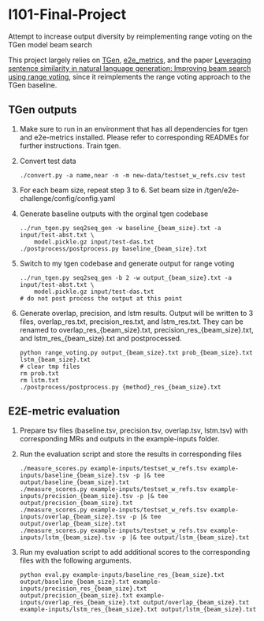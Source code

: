 # l101-Final-Project

Attempt to increase output diversity by reimplementing range voting on the TGen model beam search

This project largely relies on [TGen](https://github.com/UFAL-DSG/tgen), [e2e_metrics](https://github.com/tuetschek/e2e-metrics), and the paper [Leveraging sentence similarity in natural language generation: Improving beam search using range voting](https://arxiv.org/abs/1908.06288), since it reimplements the range voting approach to the TGen baseline. 

## TGen outputs

1. Make sure to run in an environment that has all dependencies for tgen and e2e-metrics installed. Please refer to corresponding READMEs for further instructions. Train tgen.

2. Convert test data

   ```
   ./convert.py -a name,near -n -m new-data/testset_w_refs.csv test
   ```

3. For each beam size, repeat step 3 to 6. Set beam size in /tgen/e2e-challenge/config/config.yaml

4. Generate baseline outputs with the orginal tgen codebase 

   ```
   ../run_tgen.py seq2seq_gen -w baseline_{beam_size}.txt -a input/test-abst.txt \
       model.pickle.gz input/test-das.txt
   ./postprocess/postprocess.py baseline_{beam_size}.txt
   ```
   
5. Switch to my tgen codebase and generate output for range voting

   ```
   ../run_tgen.py seq2seq_gen -b 2 -w output_{beam_size}.txt -a input/test-abst.txt \
       model.pickle.gz input/test-das.txt  
   # do not post process the output at this point
   ```
   
6. Generate overlap, precision, and lstm results. Output will be written to 3 files, overlap_res.txt, precision_res.txt, and lstm_res.txt. They can be renamed to overlap_res_{beam_size}.txt, precision_res_{beam_size}.txt, and lstm_res_{beam_size}.txt and postprocessed.

   ```
   python range_voting.py output_{beam_size}.txt prob_{beam_size}.txt lstm_{beam_size}.txt
   # clear tmp files
   rm prob.txt
   rm lstm.txt
   ./postprocess/postprocess.py {method}_res_{beam_size}.txt
   ```

## E2E-metric evaluation

1. Prepare tsv files (baseline.tsv, precision.tsv, overlap.tsv, lstm.tsv) with corresponding MRs and outputs in the example-inputs folder.

2. Run the evaluation script and store the results in corresponding files

   ```
   ./measure_scores.py example-inputs/testset_w_refs.tsv example-inputs/baseline_{beam_size}.tsv -p |& tee output/baseline_{beam_size}.txt
   ./measure_scores.py example-inputs/testset_w_refs.tsv example-inputs/precision_{beam_size}.tsv -p |& tee output/precision_{beam_size}.txt
   ./measure_scores.py example-inputs/testset_w_refs.tsv example-inputs/overlap_{beam_size}.tsv -p |& tee output/overlap_{beam_size}.txt
   ./measure_scores.py example-inputs/testset_w_refs.tsv example-inputs/lstm_{beam_size}.tsv -p |& tee output/lstm_{beam_size}.txt
   ```

3. Run my evaluation script to add additional scores to the corresponding files with the following arguments.

   ```
   python eval.py example-inputs/baseline_res_{beam_size}.txt output/baseline_{beam_size}.txt example-inputs/precision_res_{beam_size}.txt output/precision_{beam_size}.txt example-inputs/overlap_res_{beam_size}.txt output/overlap_{beam_size}.txt example-inputs/lstm_res_{beam_size}.txt output/lstm_{beam_size}.txt
   
   ```